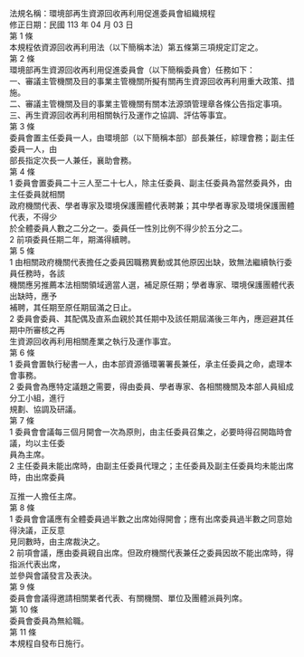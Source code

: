 法規名稱：環境部再生資源回收再利用促進委員會組織規程  
修正日期：民國 113 年 04 月 03 日  
第 1 條  
本規程依資源回收再利用法（以下簡稱本法）第五條第三項規定訂定之。  
第 2 條  
環境部再生資源回收再利用促進委員會（以下簡稱委員會）任務如下：  
一、審議主管機關及目的事業主管機關所擬有關再生資源回收再利用重大政策、措施。  
二、審議主管機關及目的事業主管機關有關本法源頭管理章各條公告指定事項。  
三、再生資源回收再利用相關執行及運作之協調、評估等事宜。  
第 3 條  
委員會置主任委員一人，由環境部（以下簡稱本部）部長兼任，綜理會務；副主任委員一人，由  
部長指定次長一人兼任，襄助會務。  
第 4 條  
1 委員會置委員二十三人至二十七人，除主任委員、副主任委員為當然委員外，由主任委員就相關  
政府機關代表、學者專家及環境保護團體代表聘兼；其中學者專家及環境保護團體代表，不得少  
於全體委員人數之二分之一。委員任一性別比例不得少於五分之二。  
2 前項委員任期二年，期滿得續聘。  
第 5 條  
1 由相關政府機關代表擔任之委員因職務異動或其他原因出缺，致無法繼續執行委員任務時，各該  
機關應另推薦本法相關領域適當人選，補足原任期；學者專家、環境保護團體代表出缺時，應予  
補聘，其任期至原任期屆滿之日止。  
2 委員會委員、其配偶及直系血親於其任期中及該任期屆滿後三年內，應迴避其任期中所審核之再  
生資源回收再利用相關產業之執行及運作事宜。  
第 6 條  
1 委員會置執行秘書一人，由本部資源循環署署長兼任，承主任委員之命，處理本會事務。  
2 委員會為應特定議題之需要，得由委員、學者專家、各相關機關及本部人員組成分工小組，進行  
規劃、協調及研議。  
第 7 條  
1 委員會會議每三個月開會一次為原則，由主任委員召集之，必要時得召開臨時會議，均以主任委  
員為主席。  
2 主任委員未能出席時，由副主任委員代理之；主任委員及副主任委員均未能出席時，由出席委員  


互推一人擔任主席。  
第 8 條  
1 委員會會議應有全體委員過半數之出席始得開會；應有出席委員過半數之同意始得決議，正反意  
見同數時，由主席裁決之。  
2 前項會議，應由委員親自出席。但政府機關代表兼任之委員因故不能出席時，得指派代表出席，  
並參與會議發言及表決。  
第 9 條  
委員會會議得邀請相關業者代表、有關機關、單位及團體派員列席。  
第 10 條  
委員會委員為無給職。  
第 11 條  
本規程自發布日施行。  


